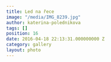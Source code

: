 ```yaml
---
title: Led na řece
image: "/media/IMG_8239.jpg"
author: katerina-polednikova
tags: []
position: 16
date: 2016-04-18 22:13:31.000000000 Z
category: gallery
layout: photo
---
```

